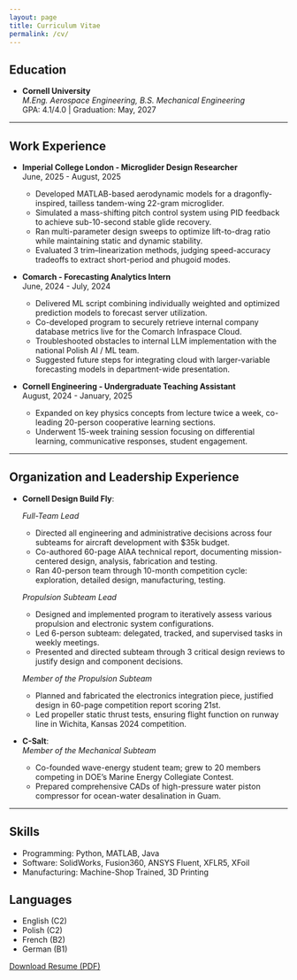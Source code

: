 ```yaml
---
layout: page
title: Curriculum Vitae
permalink: /cv/
---
```


## Education
  - **Cornell University**  
    *M.Eng. Aerospace Engineering, B.S. Mechanical Engineering*  
    GPA: 4.1/4.0 | Graduation: May, 2027

---

## Work Experience

  - **Imperial College London - Microglider Design Researcher**  
    June, 2025 - August, 2025  
    - Developed MATLAB-based aerodynamic models for a dragonfly-inspired, tailless tandem-wing 22-gram microglider.
    - Simulated a mass-shifting pitch control system using PID feedback to achieve sub-10-second stable glide recovery.
    - Ran multi-parameter design sweeps to optimize lift-to-drag ratio while maintaining static and dynamic stability.
    - Evaluated 3 trim–linearization methods, judging speed-accuracy tradeoffs to extract short-period and phugoid modes.


  - **Comarch - Forecasting Analytics Intern**  
    June, 2024 - July, 2024  
    - Delivered ML script combining individually weighted and optimized prediction models to forecast server utilization. 
    - Co-developed program to securely retrieve internal company database metrics live for the Comarch Infraspace Cloud. 
    - Troubleshooted obstacles to internal LLM implementation with the national Polish AI / ML team. 
    - Suggested future steps for integrating cloud with larger-variable forecasting models in department-wide presentation.  

  - **Cornell Engineering - Undergraduate Teaching Assistant**  
    August, 2024 - January, 2025
    - Expanded on key physics concepts from lecture twice a week, co-leading 20-person cooperative learning sections. 
    - Underwent 15-week training session focusing on differential learning, communicative responses, student engagement.
      
  ---

## Organization and Leadership Experience

  - **Cornell Design Build Fly**:
  
    *Full-Team Lead*
    - Directed all engineering and administrative decisions across four subteams for aircraft development with $35k budget.
    - Co-authored 60-page AIAA technical report, documenting mission-centered design, analysis, fabrication and testing.
    - Ran 40-person team through 10-month competition cycle: exploration, detailed design, manufacturing, testing.

    
    *Propulsion Subteam Lead*    
    - Designed and implemented program to iteratively assess various propulsion and electronic system configurations. 
    - Led 6-person subteam: delegated, tracked, and supervised tasks in weekly meetings. 
    - Presented and directed subteam through 3 critical design reviews to justify design and component decisions. 
    
    *Member of the Propulsion Subteam* 
    - Planned and fabricated the electronics integration piece, justified design in 60-page competition report scoring 21st.
    - Led propeller static thrust tests, ensuring flight function on runway line in Wichita, Kansas 2024 competition.


  - **C-Salt**:  
  *Member of the Mechanical Subteam*  
    - Co-founded wave-energy student team; grew to 20 members competing in DOE’s Marine Energy Collegiate Contest.
    - Prepared comprehensive CADs of high-pressure water piston compressor for ocean-water desalination in Guam.
 

  ---

## Skills
  - Programming: Python, MATLAB, Java
  - Software: SolidWorks, Fusion360, ANSYS Fluent, XFLR5, XFoil
  - Manufacturing: Machine-Shop Trained, 3D Printing

## Languages
  - English (C2)
  - Polish (C2)
  - French (B2)
  - German (B1)

  <div class="resume-download">
    <a href="{{ site.baseurl }}\assets\files\KasperAtkinson_CV.pdf" class="download-button" download>
        Download Resume (PDF)
    </a>
  </div>
 